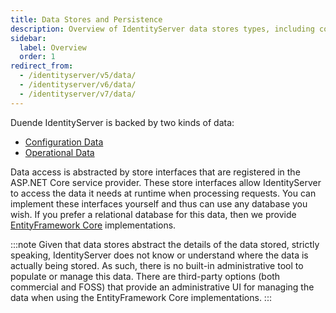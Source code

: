 ```yaml
---
title: Data Stores and Persistence
description: Overview of IdentityServer data stores types, including configuration and operational data, and their implementation options
sidebar:
  label: Overview
  order: 1
redirect_from:
  - /identityserver/v5/data/
  - /identityserver/v6/data/
  - /identityserver/v7/data/
---
```


Duende IdentityServer is backed by two kinds of data:

* [Configuration Data](/identityserver/data/configuration.md)
* [Operational Data](/identityserver/data/operational.md)

Data access is abstracted by store interfaces that are registered in the ASP.NET Core service provider.
These store interfaces allow IdentityServer to access the data it needs at runtime when processing requests.
You can implement these interfaces yourself and thus can use any database you wish.
If you prefer a relational database for this data, then we provide [EntityFramework Core](/identityserver/data/ef.md) implementations.

:::note
Given that data stores abstract the details of the data stored, strictly speaking, IdentityServer does not know or
understand where the data is actually being stored.
As such, there is no built-in administrative tool to populate or manage this data.
There are third-party options (both commercial and FOSS) that provide an administrative UI for managing the data when
using the EntityFramework Core implementations.
:::
